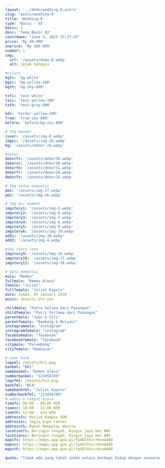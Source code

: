 ```yaml
---
layout: '../demo/wedding-8.astro'
slug: 'posts/wedding-8'
title: 'Wedding-8'
type: 'Basic - 02'
basic: 1
desc: 'Tema Basic 02'
countdown: "June 5, 2025 15:37:25"
price: 'Rp 49.000'
unprice: 'Rp 100.000'
number: 1
img:
  url: '/assets/demo-8.webp'
  alt: jejak bahagia

#colors
bgfs: 'bg-white'
bgsc: 'bg-yellow-100'
bgth: 'bg-sky-800'

txfs: 'text-white'
txsc: 'text-yellow-100'
txth: 'text-gray-800'

bdr: 'border-yellow-100'
from: 'from-sky-800'
before: 'before:bg-sky-800'

# Img header
cover: '/assets/img-6.webp'
imgsc: '/assets/img-20.webp'
bg: '/assets/dekor-24.webp'

#dekor
dekorfs: '/assets/dekor30.webp'
dekorsc: '/assets/dekor10.webp'
dekorth: '/assets/dekor31.webp'
dekorfr: '/assets/dekor29.webp'
dekorfv: '/assets/dekor26.webp'

# Img kedua mempelai
pm1: '/assets/img-27.webp'
pm2: '/assets/img-26.webp'

# Img Our moment
imgstory1: '/assets/img-5.webp'
imgstory2: '/assets/img-6.webp'
imgstory3: '/assets/img-7.webp'
imgstory4: '/assets/img-8.webp'
imgstory5: '/assets/img-9.webp'
imgstory6: '/assets/img-10.webp'
add1: '/assets/img-30.webp'
add2: '/assets/img-4.webp'

#img story love
imgstory9: '/assets/img-16.webp'
imgstory10: '/assets/img-17.webp'
imgstory11: '/assets/img-18.webp'

# data mempelai
male: "Remeo"
fullmale: "Remeo Alexa"
female: "Juliet"
fullfemale: "Juliet Kapolo"
date: Jumat, 05 Januari 2030
music: sezairi-its-you

childmale: "Putra kelima dari Pasangan"
childfemale: "Putri Pertama dari Pasangan"
parentmale: "Joko & Siti"
parentfemale: "Bambang & Mulyani"
instagrammale: "instagram"
instagramfemale: "instagram"
facebookmale: "facebook"
facebookfemale: "facebook"
citymale: "Palembang"
cityfemale: "Makkasar"

# name bank
logoml: /assets/bri.png
bankml: "BRI"
namebankml: "Remeo Alexa"
numberbankml: "123456789"
logofml: /assets/bca.png
bankfml: "BCA"
namebankfml: "Juliet Kapolo"
numberbankfml: "123456789"
# waktu & tempat acara
timefs: 08:00 - 09:00 WIB
timesc: 10:00 - 11:00 WIB
timeth: 13:00 - end WIB
addressfs: Masjid Kampus UGM
addresssc: Jogja Expo Center
addressth: Rumah Mempelai Wanita
locationfs: Beringin tengah, Ringin jaya kec BNS
locationsc: Beringin tengah, Ringin jaya kec BNS
mapsfs: https://maps.app.goo.gl/fpXEChVvcrKveA468 
mapssc: https://maps.app.goo.gl/fpXEChVvcrKveA468
mapsth: https://maps.app.goo.gl/fpXEChVvcrKveA468

quote: "Tidak ada yang lebih indah selain berbagi hidup dengan seseorang yang mengerti dan mendukungmu tanpa syarat.  Dan tidak ada perasaan yang lebih indah selain menemukan seseorang yang menjadi tempat pulang terbaik."
---
```

